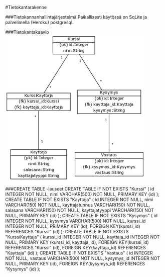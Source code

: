 #Tietokantarakenne

###Tietokannanhallintajärjestelmä
Paikallisesti käytössä on SqLite ja palvelimella (Heroku) postgresql.

###Tietokantakaavio
<img src= "https://github.com/idaliisa/kurssikysely/blob/master/documentation/pictures/tietokantakaavio.png">

###CREATE TABLE -lauseet
CREATE TABLE IF NOT EXISTS "Kurssi" (
        id INTEGER NOT NULL,
        nimi VARCHAR(500) NOT NULL,
        PRIMARY KEY (id)
);
CREATE TABLE IF NOT EXISTS "Kayttaja" (
        id INTEGER NOT NULL,
        nimi VARCHAR(150) NOT NULL,
        kayttajatunnus VARCHAR(150) NOT NULL,
        salasana VARCHAR(150) NOT NULL,
        kayttajatyyppi VARCHAR(150) NOT NULL,
        PRIMARY KEY (id)
);
CREATE TABLE IF NOT EXISTS "Kysymys" (
        id INTEGER NOT NULL,
        kysymys VARCHAR(500) NOT NULL,
        kurssi_id INTEGER NOT NULL,
        PRIMARY KEY (id),
        FOREIGN KEY(kurssi_id) REFERENCES "Kurssi" (id)
);
CREATE TABLE IF NOT EXISTS "KurssiKayttaja" (
        kurssi_id INTEGER NOT NULL,
        kayttaja_id INTEGER NOT NULL,
        PRIMARY KEY (kurssi_id, kayttaja_id),
        FOREIGN KEY(kurssi_id) REFERENCES "Kurssi" (id),
        FOREIGN KEY(kayttaja_id) REFERENCES "Kayttaja" (id)
);
CREATE TABLE IF NOT EXISTS "Vastaus" (
        id INTEGER NOT NULL,
        vastaus VARCHAR(500) NOT NULL,
        kysymys_id INTEGER NOT NULL,
        PRIMARY KEY (id),
        FOREIGN KEY(kysymys_id) REFERENCES "Kysymys" (id)
);